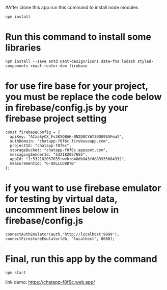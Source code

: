 #After clone this app run this command to install node modules
```
npm install
```

# Run this command to install some libraries 
```
npm install --save antd @ant-design/icons date-fns lodash styled-components react-router-dom firebase
```

# for use fire base for your project, you must be replace the code below in firebase/config.js by your firebase project setting
```
const firebaseConfig = {
  apiKey: "AIzaSyCX_Fs3KXQBAH-0N2D8CYWY30QG9SSFmaY",
  authDomain: "chatapp-f8f6c.firebaseapp.com",
  projectId: "chatapp-f8f6c",
  storageBucket: "chatapp-f8f6c.appspot.com",
  messagingSenderId: "532182057655",
  appId: "1:532182057655:web:d48db843fd883935084332",
  measurementId: "G-QXLLCD8DTB"
};
```

# if you want to use firebase emulator for testing by virtual data, uncomment lines below in firebase/config.js 
```
connectAuthEmulator(auth,'http://localhost:9099');
connectFirestoreEmulator(db, "localhost", 8080);
```

# Final, run this app by the command
```
npm start
```

link demo: https://chatapp-f8f6c.web.app/
